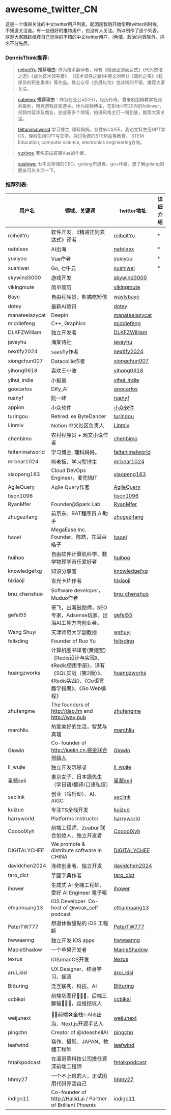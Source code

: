 # awesome_twitter_CN

这是一个值得关注的中文twitter用户列表，起因是我刚开始使用twitter的时候，不知道关注谁。有一些很好的推特用户，也没有人关注。所以制作了这个列表。
欢迎大家踊跃推荐自己觉得的不错的中文twitter用户，(色情、政治)内容除外，排名不分先后。

### DennisThink推荐:


> [reiheitYu](https://x.com/FreiheitYu)
> **推荐理由**: 作为技术翻译者，译有《精通正则表达式》《代码整洁之道》《成为技术领导者》 《技术领导之路(中英文对照)》《简约之美》《程序员的职业素养》等作品。其公众号《余晟以为》也非常的不错，推荐大家关注。


> [nateleex](https://x.com/nateleex)
> **推荐理由**：作为创业公司CEO，经历传奇，曾录制围棋教学视频并盈利，电竞游戏获奖选手。作为视频博主，在Bilibili有20W的follower，视频内容涉及商业，创业等多个领域，拍摄风格主打一镜到底，推荐大家关注。

> [feltanimalworld](https://x.com/feltanimalworld)
> 学习博主, 理科妈妈。女性转CS/EE，我劝文科生用GPT学CS，理科生用GPT写文学。探讨免费的STEM高等教育。
> STEM Education, computer science, electronics engineering方向。

> [yuxiyou](https://x.com/yuxiyou)
> 著名前端框架Vue的作者。

> [xushiwei](https://x.com/xushiwei)
> 七牛云存储的CEO，golang布道者。go+作者。想了解golang的朋友可以关注一下。









### 推荐列表:

|用户名|领域、关键词|twitter地址|详细介绍|
|----|------|----|-------|
|reiheitYu|软件开发, 《精通正则表达式》译者|[reiheitYu](https://x.com/FreiheitYu)|*|
|nateleex|AI出海|[nateleex](https://x.com/nateleex)|*|
|yuxiyou|Vue作者|[yuxiyou](https://x.com/yuxiyou)|*|
|xushiwei|Go, 七牛云|[xushiwei](https://x.com/xushiwei)|*|
|skywind3000|游戏开发|[skywind3000](https://x.com/skywind3000)|
|vikingmute|简单简历|[vikingmute](https://x.com/vikingmute)|
|Baye|自由程序员，熊猫吃短信|[waylybaye](https://x.com/waylybaye)|
|dotey|最新AI资讯|[dotey](https://x.com/dotey)|
|manateelazycat|Deepin|[manateelazycat](https://x.com/manateelazycat)|
|middlefeng|C++, Graphics|[middlefeng](https://x.com/middlefeng)|
|DLKFZWilliam|独立开发者|[DLKFZWilliam](https://x.com/DLKFZWilliam)|
|javayhu|海棠诗社|[javayhu](https://x.com/javayhu)|
|nextify2024|saasfly作者|[nextify2024](https://x.com/nextify2024)|
|xiongchun007|Datacollie作者|[xiongchun007](https://x.com/xiongchun007)|
|yihong0618|喜欢王小波|[yihong0618](https://x.com/yihong0618)|
|yihui_indie|小报童|[yihui_indie](https://x.com/yihui_indie)|
|goocarlos|Dify_AI|[goocarlos](https://x.com/goocarlos)|
|ruanyf|阮一峰|[ruanyf](https://x.com/ruanyf)|
|appinn|小众软件|[小众软件](https://x.com/appinn)|
|turingou|Retired. ex ByteDancer|[turingou](https://x.com/turingou)|
|Linmiv|Notion 中文社区负责人|[Linmiv](https://x.com/Linmiv)|
|chenbimo|农村程序员 + 网文小说作者|[chenbimo](https://x.com/chenbimo)|
|feltanimalworld|学习博主, 理科妈妈。|[feltanimalworld](https://x.com/feltanimalworld)|
|mrbear1024|熊老板、学习型博主|[mrbear1024](https://x.com/mrbear1024)|
|xiaopeng163|Cloud DevOps Engineer，麦兜搞IT|[xiaopeng163](https://x.com/xiaopeng163)|
|AgileQuery|Agile Query作者|[AgileQuery](https://x.com/AgileQuery)|
|tison1096||[tison1096](https://x.com/tison1096)|
|RyanMfer|Founder@Spark Lab|[RyanMfer](https://x.com/RyanMfer)|
|zhugezifang|前京东、BAT程序员,AI助手|[zhugezifang](https://x.com/zhugezifang)|
|haoel|MegaEase Inc. Founder、陈皓，左耳朵皓子|[haoel](https://x.com/haoel)|
|huihoo|自由软件计算机科学、数学物理学音乐爱好者|[huihoo](https://x.com/huihoo)|
|knowledgefxg|知识分享官|[knowledgefxg](https://x.com/knowledgefxg)|
|hixiaoji|吉光卡片作者|[hixiaoji](https://x.com/hixiaoji)|
|bnu_chenshuo|Software developer，Muduo作者|[bnu_chenshuo](https://x.com/bnu_chenshuo)|
|gefei55|哥飞，出海鼓励师，SEO专家，Adsense玩家，出海AI工具方向创业者。|[gefei55](https://x.com/gefei55)|
|Wang Shuyi|天津师范大学副教授|[wshuyi](https://x.com/wshuyi)|
|felixding| Founder of Ruo Yu|[felixding](https://x.com/felixding)|
|huangzworks|计算机图书译者(黄建宏)《Redis设计与实现》、《Redis使用手册》，译有《SQL实战（第2版）》、《Redis实战》、《Go语言趣学指南》、《Go Web编程》|[huangzworks](https://x.com/huangzworks)|
|zhufengme|The founders of http://dao.fm and http://wav.pub|[zhufengme](https://x.com/zhufengme)|
|marchliu|热爱美好的生活，智慧与真理|[marchliu](https://x.com/marchliu)|
|Glowin|Co-founder of http://juejin.cn,掘金联合创始人|[Glowin](https://x.com/glow1n)|
|li_wujie|独立开发沉思录|[li_wujie](https://x.com/li_wujie)|
|星酱seii|東京女子、日本語先生（学日语/翻译/口语私信）|[星酱seii](https://x.com/yosei8964)|
|seclink|创业（冷启动）、AI、AIGC|[seclink](https://x.com/seclink)|
|kuizuo|专注TS全栈开发|[kuizuo](https://x.com/kuizuo)|
|harryworld|Platforms Instructor|[harryworld](https://x.com/harryworld)|
|CoooolXyh|前端工程师、Zeabur 联合创始人、独立开发者 |[CoooolXyh](https://x.com/CoooolXyh)|
|DIGITALYCHEE|We promote & distribute software in CHINA|[DIGITALYCHEE](https://x.com/DIGITALYCHEE)|
|davidchen2024|连续创业者、独立开发|[davidchen2024](https://x.com/davidchen2024)|
|taro_dict|芋圓字典作者|[taro_dict](https://x.com/taro_dict)|
|ihower|生成式 AI 全端工程師、愛好 AI Engineer 電子報|[ihower](https://x.com/ihower)|
|ethanhuang13|iOS Developer. Co-host of @weak_self podcast|[ethanhuang13](https://x.com/ethanhuang13)|
|PeterTW777|想退休做甜點的 iOS 工程師|[PeterTW777](https://x.com/PeterTW777)|
|hwwaanng|独立开发 iOS apps|[hwwaanng](https://x.com/hwwaanng)|
|MapleShadow|一个苹果开发者|[MapleShadow](https://x.com/MapleShadow)|
|lexrus|iOS/macOS开发|[lexrus](https://x.com/lexrus)|
|arui_kisi|UX Designer、终身学习、摇滚|[arui_kisi](https://x.com/arui_kisi)|
|Bitturing|泛互联网、科技、AI|[Bitturing](https://x.com/Bitturing)|
|ccbikai|前端切图仔🧑🏻‍💻，后端三脚猫🤷🏻‍♂️，运维挖坑人|[ccbikai](https://x.com/ccbikai)|
weijunext | 👨‍💻前端🛠️全栈✨AI⛵️出海、Next.js开源手艺人 | [weijunext](https://x.com/weijunext)|
|pingchn|Creator of @ideashellAI|[pingchn](https://x.com/pingchn)|
|leafwind|寫作、攝影、JAPAN、軟體工程師|[leafwind](https://x.com/leafwind)|
|fetalkpodcast|在溫哥華科技公司擔任資深前端工程師|[fetalkpodcast](https://x.com/fetalkpodcast)|
|hhmy27|一个不上班的人，正试图用代码养活自己|[hhmy27](https://x.com/hhmy27)|
|indigo11|Co-founder of http://Hallid.ai / Partner of Brilliant Phoenix|[indigo11](https://x.com/indigo11)|